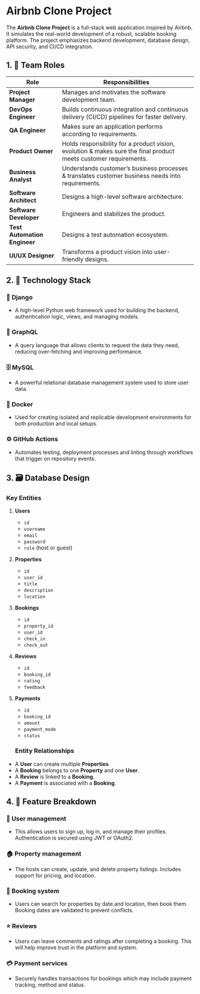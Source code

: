 # Airbnb Clone Project

The **Airbnb Clone Project** is a full-stack web application inspired by Airbnb. It simulates the real-world development of a robust, scalable booking platform. The project emphasizes backend development, database design, API security, and CI/CD integration.

## 1. 👥 Team Roles

| **Role**                     | **Responsibilities**                                                                                             |
| ---------------------------- | -----------------------------------------------------------------------------------------------------------------|
| **Project Manager**          | Manages and motivates the software development team.                                                             |
| **DevOps Engineer**          | Builds continuous integration and continuous delivery (CI/CD) pipelines for faster delivery.                     |
| **QA Engineer**              | Makes sure an application performs according to requirements.                                                    |
| **Product Owner**            | Holds responsibility for a product vision, evolution & makes sure the final product meets customer requirements. |
| **Business Analyst**         | Understands customer’s business processes & translates customer business needs into requirements.                |
| **Software Architect**       | Designs a high-level software architecture.                                                                      |
| **Software Developer**       | Engineers and stabilizes the product.                                                                            |
| **Test Automation Engineer** | Designs a test automation ecosystem.                                                                             |
| **UI/UX Designer**           | Transforms a product vision into user-friendly designs.                                                          |

## 2. 🧰 Technology Stack

### 🔧 **Django**
 + A high-level Python web framework used for building the backend, authentication logic, views, and managing models.

### 🔗 **GraphQL**
 + A query language that allows clients to request the data they need, reducing over-fetching and improving performance.

### 🗄️ **MySQL**
 + A powerful relational database management system used to store user data.

### 🐳 **Docker**
 + Used for creating isolated and replicable development environments for both production and local setups.

### ⚙️ **GitHub Actions**
 + Automates testing, deployment processes and linting through workflows that trigger on repository events.

## 3. 🗃️ Database Design

### Key Entities

1. **Users**
   - `id`
   - `username`
   - `email`
   - `password`
   - `role` (host or guest)

2. **Properties**
   - `id`
   - `user_id`
   - `title`
   - `description`
   - `location`

3. **Bookings**
   - `id`
   - `property_id`
   - `user_id`
   - `check_in`
   - `check_out`

4. **Reviews**
   - `id`
   - `booking_id`
   - `rating`
   - `feedback`

5. **Payments**
   - `id`
   - `booking_id`
   - `amount`
   - `payment_mode`
   - `status`

   ### Entity Relationships

- A **User** can create multiple **Properties**.
- A **Booking** belongs to one **Property** and one **User**.
- A **Review** is linked to a **Booking**.
- A **Payment** is associated with a **Booking**.

## 4. 🧩 Feature Breakdown

### 👤 User management
  + This allows users to sign up, log in, and manage their profiles. Authentication is secured using JWT or OAuth2.

### 🏠 Property management
  + The hosts can create, update, and delete property listings. Includes support for pricing, and location.

### 📅 Booking system
  + Users can search for properties by date and location, then book them. Booking dates are validated to prevent conflicts.

### ⭐ Reviews
  + Users can leave comments and ratings after completing a booking. This will help improve trust in the platform and system.

### 💳 Payment services
  + Securely handles transactions for bookings which may include payment tracking, method and status.